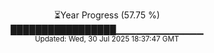 <p align="center">
⏳Year Progress (57.75 %) <br>
█████████████████▁▁▁▁▁▁▁▁▁▁▁▁▁ <br>
<sub>Updated: Wed, 30 Jul 2025 18:37:47 GMT</sub>
</p>

